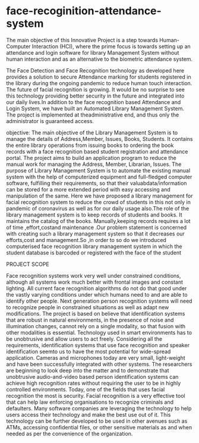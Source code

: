 # face-recoginition-attendance-system

The main objective of this Innovative Project is a step towards Human-Computer Interaction (HCI), where the prime focus is towards setting up an attendance and login software for library Management System without human interaction and as an alternative to the biometric attendance system.


The Face Detection and Face Recognition technology as developed here provides a solution to secure Attendance marking for students registered in the library during the ongoing pandemic to reduce human touch interaction. The future of facial recognition is growing. It would be no surprise to see this technology providing better security in the future and integrated into our daily lives.In addition to the face recognition based Attendance and Login System, we have built an Automated Library Management System. The project is implemented at theadministrative end, and thus only the administrator is guaranteed access.

objective:
The main objective of the Library Management System is to manage the details of Address,Member, Issues, Books, Students. It contains the entire library operations from issuing books to ordering the book records with a face recognition based student registration and attendance portal. The project aims to build an application program to reduce the manual work for managing the Address, Member, Librarian, Issues. The purpose of Library Management System is to automate the existing manual system with the help of computerized equipment and full-fledged computer software, fulfilling their requirements, so that their valuabdata/information can be stored for a more extended period with easy accessing and manipulation of the same. Here we have proposed a library management for facial recognition system to reduce the crowd of students in this not only in pandemic of coronavirus as well as for our daily usage also.The role of the library management system is to keep records of students and books. It maintains the catalog of the books. Manually,keeping records requires a lot of time ,effort,costand maintenance .Our problem statement is concerned with creating such a library management system so that it decreases our efforts,cost and management.So ,in order to so do we introduced computerised face recognition library management system in which the
student database is barcoded or registered with the face of the student 


PROJECT SCOPE

Face recognition systems work very well under constrained conditions, although all systems work much better with frontal images and constant lighting. All current face recognition algorithms do not do that good under the vastly varying conditions under which humans need to and are able to identify other people. Next generation person recognition systems will need to recognize people in constrained situations as well as adapt new modifications. The project is based on believe that identification systems that are robust in natural environments, in the presence of noise and illumination changes, cannot rely on a single modality, so that fusion with other modalities is essential. Technology used in smart environments has to be unobtrusive and allow users to act freely. Considering all the requirements, identification systems that use face recognition and speaker identification seemto us to have the most potential for wide-spread application. Cameras and microphones today are very small, light-weight and have been successfully
integrated with other systems. The researchers are beginning to look deep into the matter and to demonstrate that unobtrusive audio-and-video based person identification systems can achieve high recognition rates without requiring the user to be in highly controlled environments. Today, one of the fields that uses facial recognition the most is security. Facial recognition is a very effective tool that can help law enforcing organisations to recognize criminals and defaulters. Many software companies are leveraging the technology to help users access their technology and make the best use out of it. This technology can be further developed to be used in other avenues such as ATMs, accessing confidential files, or other sensitive materials as and when needed as per the convenience of the organization.
